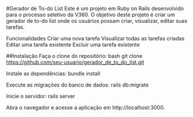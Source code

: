 #Gerador de To-do List
Este é um projeto em Ruby on Rails desenvolvido para o processo seletivo da V360. O objetivo deste projeto é criar um gerador de to-do list onde os usuários possam criar, visualizar, editar suas tarefas.

Funcionalidades
Criar uma nova tarefa
Visualizar todas as tarefas criadas
Editar uma tarefa existente
Excluir uma tarefa existente

##Instalação
Faça o clone do repositório:
bash
git clone https://github.com/seu-usuario/gerador_de_to_do_list.git

Instale as dependências:
bundle install

Execute as migrações do banco de dados:
rails db:migrate

Inicie o servidor:
rails server

Abra o navegador e acesse a aplicação em http://localhost:3000.
